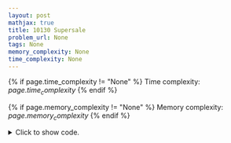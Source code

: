 ```yaml
---
layout: post
mathjax: true
title: 10130 Supersale
problem_url: None
tags: None
memory_complexity: None
time_complexity: None
---
```




{% if page.time_complexity != "None" %}
Time complexity: ${{ page.time_complexity }}$
{% endif %}

{% if page.memory_complexity != "None" %}
Memory complexity: ${{ page.memory_complexity }}$
{% endif %}

<details>
<summary>
<p style="display:inline">Click to show code.</p>
</summary>
```cpp
{% raw %}
using namespace std;
using ll = long long;
const int NMAX = 1e3 + 11;
const int MWMAX = 30 + 11;
int n, g;
int p[NMAX], w[NMAX], mem[NMAX][MWMAX];
int dp(int pos, int capacity)
{
    int &ans = mem[pos][capacity];
    if (pos == n)
        return 0;
    if (ans != -1)
        return ans;
    if (capacity - w[pos] >= 0)
        ans = dp(pos + 1, capacity - w[pos]) + p[pos];
    return (ans = max(ans, dp(pos + 1, capacity)));
}
int main(void)
{
    int t, mw;
    cin >> t;
    while (t--)
    {
        ll ans = 0;
        cin >> n;
        for (int i = 0; i < n; ++i)
            cin >> p[i] >> w[i];
        cin >> g;
        for (int i = 0; i < n; ++i)
            memset(mem[i], -1, MWMAX * sizeof(int));
        for (int i = 0; i < g; ++i)
        {
            cin >> mw;
            ans += dp(0, mw);
        }
        cout << ans << endl;
    }
    return 0;
}

{% endraw %}
```
</details>

